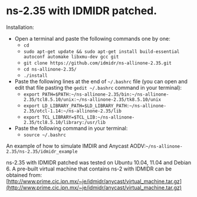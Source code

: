 # ns-2.35 with IDMIDR patched.
Installation:
* Open a terminal and paste the following commands one by one:
  - `cd`
  - `sudo apt-get update && sudo apt-get install build-essential autoconf automake libxmu-dev gcc git`
  - `git clone https://github.com/idmidr/ns-allinone-2.35.git`
  - `cd ns-allinone-2.35/`
  - `./install`
* Paste the following lines at the end of `~/.bashrc` file (you can open and edit that file pasting the `gedit ~/.bashrc` command in your terminal):
  - `export PATH=$PATH:~/ns-allinone-2.35/bin:~/ns-allinone-2.35/tcl8.5.10/unix:~/ns-allinone-2.35/tk8.5.10/unix`
  - `export LD_LIBRARY_PATH=$LD_LIBRARY_PATH:~/ns-allinone-2.35/otcl-1.14:~/ns-allinone-2.35/lib`
  - `export TCL_LIBRARY=$TCL_LIB:~/ns-allinone-2.35/tcl8.5.10/library:/usr/lib`
* Paste the following command in your terminal:
  - `source ~/.bashrc`

An example of how to simulate IMDIR and Anycast AODV:`~/ns-allinone-2.35/ns-2.35/idmidr_example`

ns-2.35 with IDMIDR patched was tested on Ubuntu 10.04, 11.04 and Debian 6. A pre-built virtual machine that contains ns-2 with IDMIDR can be obtained from:  [http://www.prime.cic.ipn.mx/~je/idmidr/anycast/virtual_machine.tar.gz](http://www.prime.cic.ipn.mx/~je/idmidr/anycast/virtual_machine.tar.gz)
